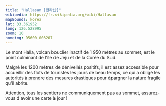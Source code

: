 ```yaml
---
title: "Hallasan [한라산]"
wikipedia: https://fr.wikipedia.org/wiki/Hallasan
mapBounds: korea
lat: 33.361952
long: 126.528995
zoom: 10
homeimg: D5600_003207
---
```

Le mont Halla, volcan bouclier inactif de 1 950 mètres au sommet, est le point culminant de l'île de Jeju et de la Corée
du Sud.

Malgré les 1200 mètres de dénivellés positifs, il est assez accessible pour accueillir des flots de touristes les jours
de beau temps, ce qui a obligé les autorités à prendre des mesures drastiques pour épargner la nature fragile qu'il
abrite.

Attention, tous les sentiers ne communiquement pas au sommet, assurez-vous d'avoir une carte à jour !